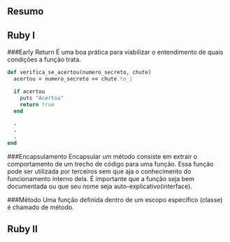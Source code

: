 ## Resumo

## Ruby I

###Early Return
É uma boa prática para viabilizar o entendimento de quais condições a função trata.

```ruby
def verifica_se_acertou(numero_secreto, chute)
  acertou = numero_secreto == chute.to_i

  if acertou
    puts "Acertou"
    return true
  end

  .
  .
  .
end
```

###Encapsulamento
Encapsular um método consiste em extrair o comportamento de um trecho de código para uma função. Essa função pode ser utilizada por terceiros sem que aja o conhecimento do funcionamento interno dela. É importante que a função seja bem documentada ou que seu nome seja auto-explicativo(interface).

###Método
Uma função definida dentro de um escopo específico (classe) é chamado de método.

## Ruby II

